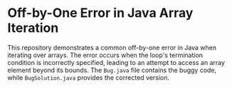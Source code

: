 # Off-by-One Error in Java Array Iteration

This repository demonstrates a common off-by-one error in Java when iterating over arrays. The error occurs when the loop's termination condition is incorrectly specified, leading to an attempt to access an array element beyond its bounds. The `Bug.java` file contains the buggy code, while `BugSolution.java` provides the corrected version.